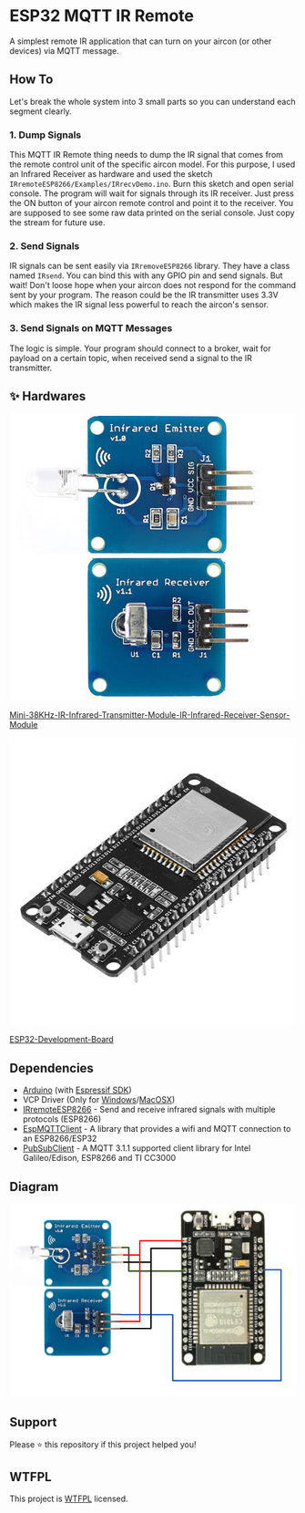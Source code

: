 # ESP32 MQTT IR Remote

A simplest remote IR application that can turn on your aircon (or other devices) via MQTT message.

## How To

Let's break the whole system into 3 small parts so you can understand each segment clearly.

### 1. Dump Signals

This MQTT IR Remote thing needs to dump the IR signal that comes from the remote control unit of the specific aircon model. For this purpose, I used an Infrared Receiver as hardware and used the sketch `IRremoteESP8266/Examples/IRrecvDemo.ino`. Burn this sketch and open serial console. The program will wait for signals through its IR receiver. Just press the ON button of your aircon remote control and point it to the receiver. You are supposed to see some raw data printed on the serial console. Just copy the stream for future use.

### 2. Send Signals

IR signals can be sent easily via `IRremoveESP8266` library. They have a class named `IRsend`. You can bind this with any GPIO pin and send signals. But wait! Don't loose hope when your aircon does not respond for the command sent by your program. The reason could be the IR transmitter uses 3.3V which makes the IR signal less powerful to reach the aircon's sensor.

### 3. Send Signals on MQTT Messages

The logic is simple. Your program should connect to a broker, wait for payload on a certain topic, when received send a signal to the IR transmitter.

## ✨ Hardwares

![Mini-38KHz-IR-Infrared-Transmitter-Module-IR-Infrared-Receiver-Sensor-Module](img/ir-rx-tx.jpg)

[Mini-38KHz-IR-Infrared-Transmitter-Module-IR-Infrared-Receiver-Sensor-Module](https://sea.banggood.com/Mini-38KHz-IR-Infrared-Transmitter-Module-IR-Infrared-Receiver-Sensor-Module-For-Arduino-RPI-STM32-p-1066428.html)

![ESP32-Development-Board](img/esp32s.jpg)

[ESP32-Development-Board](https://sea.banggood.com/ESP32-Development-Board-WiFibluetooth-Ultra-Low-Power-Consumption-Dual-Cores-ESP-32-ESP-32S-Board-p-1109512.html)

## Dependencies

* [Arduino](https://www.arduino.cc/en/Main/Software) (with [Espressif SDK](https://github.com/espressif/arduino-esp32#installation-instructions))
* VCP Driver (Only for [Windows](https://www.silabs.com/documents/public/software/CP210x_Universal_Windows_Driver.zip)/[MacOSX](https://www.silabs.com/documents/public/software/Mac_OSX_VCP_Driver.zip))
* [IRremoteESP8266](https://github.com/markszabo/IRremoteESP8266.git) - Send and receive infrared signals with multiple protocols (ESP8266)
* [EspMQTTClient](https://github.com/plapointe6/EspMQTTClient) - A library that provides a wifi and MQTT connection to an ESP8266/ESP32
* [PubSubClient](https://github.com/knolleary/pubsubclient.git) - A MQTT 3.1.1 supported client library for Intel Galileo/Edison, ESP8266 and TI CC3000

## Diagram

![Diagram](img/diagram.jpg)

## Support

Please ⭐️ this repository if this project helped you!

## WTFPL

This project is [WTFPL](http://www.wtfpl.net/) licensed.
